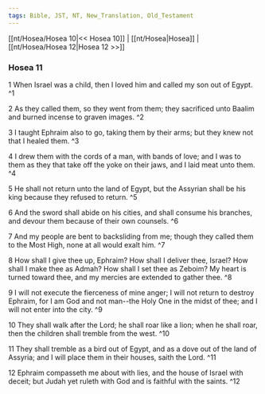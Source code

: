 ```yaml
---
tags: Bible, JST, NT, New_Translation, Old_Testament
---
```


[[nt/Hosea/Hosea 10|<< Hosea 10]] | [[nt/Hosea|Hosea]] | [[nt/Hosea/Hosea 12|Hosea 12 >>]]

### Hosea 11

1 When Israel was a child, then I loved him and called my son out of Egypt.  ^1

2 As they called them, so they went from them; they sacrificed unto Baalim and burned incense to graven images.  ^2

3 I taught Ephraim also to go, taking them by their arms; but they knew not that I healed them.  ^3

4 I drew them with the cords of a man, with bands of love; and I was to them as they that take off the yoke on their jaws, and I laid meat unto them.  ^4

5 He shall not return unto the land of Egypt, but the Assyrian shall be his king because they refused to return.  ^5

6 And the sword shall abide on his cities, and shall consume his branches, and devour them because of their own counsels.  ^6

7 And my people are bent to backsliding from me; though they called them to the Most High, none at all would exalt him.  ^7

8 How shall I give thee up, Ephraim? How shall I deliver thee, Israel? How shall I make thee as Admah? How shall I set thee as Zeboim? My heart is turned toward thee, and my mercies are extended to gather thee.  ^8

9 I will not execute the fierceness of mine anger; I will not return to destroy Ephraim, for I am God and not man\--the Holy One in the midst of thee; and I will not enter into the city.  ^9

10 They shall walk after the Lord; he shall roar like a lion; when he shall roar, then the children shall tremble from the west.  ^10

11 They shall tremble as a bird out of Egypt, and as a dove out of the land of Assyria; and I will place them in their houses, saith the Lord.  ^11

12 Ephraim compasseth me about with lies, and the house of Israel with deceit; but Judah yet ruleth with God and is faithful with the saints.  ^12

 
